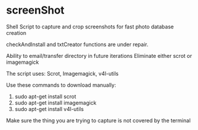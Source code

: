 # screenShot
Shell Script to capture and crop screenshots for fast photo database creation

checkAndInstall and txtCreator functions are under repair. 

Ability to email/transfer directory in future iterations
Eliminate either scrot or imagemagick 

The script uses: Scrot, Imagemagick, v4l-utils 

Use these commands to download manually:
1. sudo apt-get install scrot
2. sudo apt-get install imagemagick
3. sudo apt-get install v4l-utils

Make sure the thing you are trying to capture is not covered by the terminal
